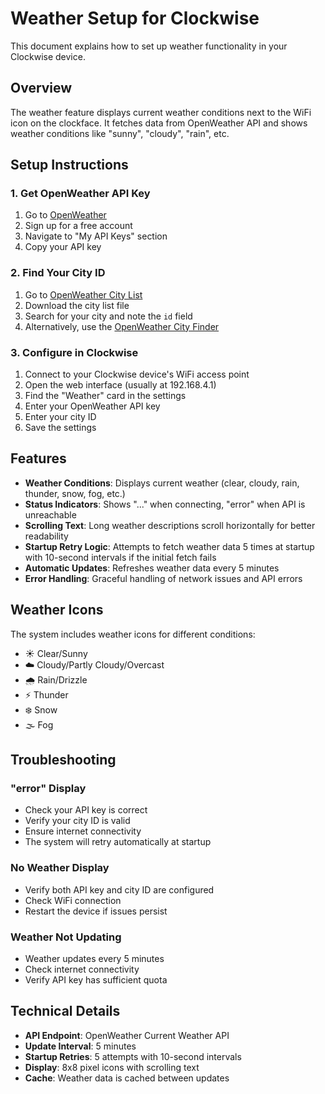 # Weather Setup for Clockwise

This document explains how to set up weather functionality in your Clockwise device.

## Overview

The weather feature displays current weather conditions next to the WiFi icon on the clockface. It fetches data from OpenWeather API and shows weather conditions like "sunny", "cloudy", "rain", etc.

## Setup Instructions

### 1. Get OpenWeather API Key

1. Go to [OpenWeather](https://openweathermap.org/)
2. Sign up for a free account
3. Navigate to "My API Keys" section
4. Copy your API key

### 2. Find Your City ID

1. Go to [OpenWeather City List](https://bulk.openweathermap.org/sample/)
2. Download the city list file
3. Search for your city and note the `id` field
4. Alternatively, use the [OpenWeather City Finder](https://openweathermap.org/find)

### 3. Configure in Clockwise

1. Connect to your Clockwise device's WiFi access point
2. Open the web interface (usually at 192.168.4.1)
3. Find the "Weather" card in the settings
4. Enter your OpenWeather API key
5. Enter your city ID
6. Save the settings

## Features

- **Weather Conditions**: Displays current weather (clear, cloudy, rain, thunder, snow, fog, etc.)
- **Status Indicators**: Shows "..." when connecting, "error" when API is unreachable
- **Scrolling Text**: Long weather descriptions scroll horizontally for better readability
- **Startup Retry Logic**: Attempts to fetch weather data 5 times at startup with 10-second intervals if the initial fetch fails
- **Automatic Updates**: Refreshes weather data every 5 minutes
- **Error Handling**: Graceful handling of network issues and API errors

## Weather Icons

The system includes weather icons for different conditions:
- ☀️ Clear/Sunny
- ☁️ Cloudy/Partly Cloudy/Overcast
- 🌧️ Rain/Drizzle
- ⚡ Thunder
- ❄️ Snow
- 🌫️ Fog

## Troubleshooting

### "error" Display
- Check your API key is correct
- Verify your city ID is valid
- Ensure internet connectivity
- The system will retry automatically at startup

### No Weather Display
- Verify both API key and city ID are configured
- Check WiFi connection
- Restart the device if issues persist

### Weather Not Updating
- Weather updates every 5 minutes
- Check internet connectivity
- Verify API key has sufficient quota

## Technical Details

- **API Endpoint**: OpenWeather Current Weather API
- **Update Interval**: 5 minutes
- **Startup Retries**: 5 attempts with 10-second intervals
- **Display**: 8x8 pixel icons with scrolling text
- **Cache**: Weather data is cached between updates 